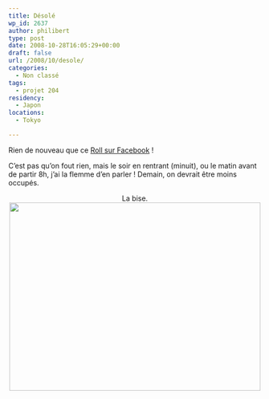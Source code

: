 ```yaml
---
title: Désolé
wp_id: 2637
author: philibert
type: post
date: 2008-10-28T16:05:29+00:00
draft: false
url: /2008/10/desole/
categories:
  - Non classé
tags:
  - projet 204
residency:
  - Japon
locations:
  - Tokyo

---
```

Rien de nouveau que ce <a title="Roll Facebook" href="http://www.facebook.com/album.php?aid=40004&l=46252&id=569412883" target="_blank">Roll sur Facebook</a> !

C&rsquo;est pas qu&rsquo;on fout rien, mais le soir en rentrant (minuit), ou le matin avant de partir 8h, j&rsquo;ai la flemme d&rsquo;en parler ! Demain, on devrait être moins occupés.

<p style="text-align: center;">
  La bise.<a href="http://benmerde.com/wp-content/uploads/img_4384.jpg" target="_blank"><img class="aligncenter size-full wp-image-477" title="img_4384" src="http://benmerde.com/wp-content/uploads/img_4384.jpg" alt="" width="500" height="375" /></a>
</p>